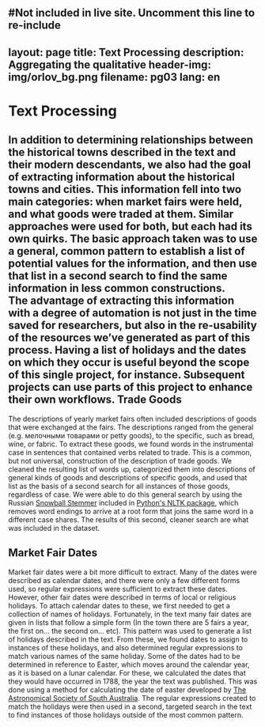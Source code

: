 #Not included in live site. Uncomment this line to re-include
---
layout: page
title: Text Processing
description: Aggregating the qualitative
header-img: img/orlov_bg.png
filename: pg03
lang: en
---

Text Processing
===============
In addition to determining relationships between the historical towns described in the text and their modern descendants, we also had the goal of extracting information about the historical towns and cities. This information fell into two main categories: when market fairs were held, and what goods were traded at them. Similar approaches were used for both, but each had its own quirks. The basic approach taken was to use a general, common pattern to establish a list of potential values for the information, and then use that list in a second search to find the same information in less common constructions.  
The advantage of extracting this information with a degree of automation is not just in the time saved for researchers, but also in the re-usability of the resources we’ve generated as part of this process. Having a list of holidays and the dates on which they occur is useful beyond the scope of this single project, for instance. Subsequent projects can use parts of this project to enhance their own workflows.
Trade Goods
-----------
The descriptions of yearly market fairs often included descriptions of goods that were exchanged at the fairs. The descriptions ranged from the general (e.g. мелочными товарами or petty goods), to the specific, such as bread, wine, or fabric. To extract these goods, we found words in the instrumental case in sentences that contained verbs related to trade. This is a common, but not universal, construction of the description of trade goods. We cleaned the resulting list of words up, categorized them into descriptions of general kinds of goods and descriptions of specific goods, and used that list as the basis of a second search for all instances of those goods, regardless of case. We were able to do this general search by using the Russian [Snowball Stemmer](http://snowball.tartarus.org/) included in [Python's NLTK package](http://www.nltk.org/), which removes word endings to arrive at a root form that joins the same word in a different case shares. The results of this second, cleaner search are what was included in the dataset.

Market Fair Dates
-----------------
Market fair dates were a bit more difficult to extract. Many of the dates were described as calendar dates, and there were only a few different forms used, so regular expressions were sufficient to extract these dates. However, other fair dates were described in terms of local or religious holidays. To attach calendar dates to these, we first needed to get a collection of names of holidays. Fortunately, in the text many fair dates are given in lists that follow a simple form (In the town there are 5 fairs a year, the first on... the second on... etc). This pattern was used to generate a list of holidays described in the text. From these, we found dates to assign to instances of these holidays, and also determined regular expressions to match various names of the same holiday. Some of the dates had to be determined in reference to Easter, which moves around the calendar year, as it is based on a lunar calendar. For these, we calculated the dates that they would have occurred in 1788, the year the text was published. This was done using a method for calculating the date of easter developed by [The Astronomical Society of South Australia](https://www.assa.org.au/edm). The regular expressions created to match the holidays were then used in a second, targeted search in the text to find instances of those holidays outside of the most common pattern.